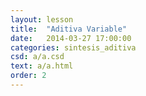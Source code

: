 ```yaml
---
layout: lesson 
title:  "Aditiva Variable"
date:   2014-03-27 17:00:00
categories: sintesis_aditiva
csd: a/a.csd
text: a/a.html
order: 2
---
```

